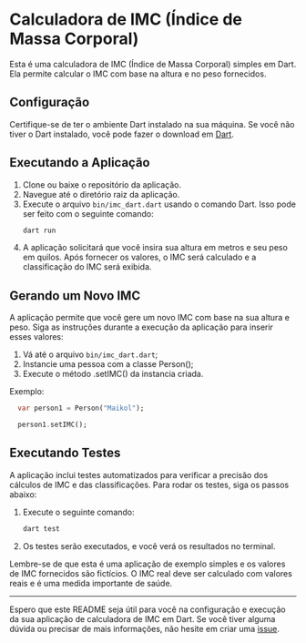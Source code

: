 # Calculadora de IMC (Índice de Massa Corporal)

Esta é uma calculadora de IMC (Índice de Massa Corporal) simples em Dart. Ela permite calcular o IMC com base na altura e no peso fornecidos.

## Configuração

Certifique-se de ter o ambiente Dart instalado na sua máquina. Se você não tiver o Dart instalado, você pode fazer o download em [Dart](https://dart.dev/get-dart).

## Executando a Aplicação

1. Clone ou baixe o repositório da aplicação.
2. Navegue até o diretório raiz da aplicação.
3. Execute o arquivo `bin/imc_dart.dart` usando o comando Dart. Isso pode ser feito com o seguinte comando:
    ```dart
    dart run
    ```
4. A aplicação solicitará que você insira sua altura em metros e seu peso em quilos. Após fornecer os valores, o IMC será calculado e a classificação do IMC será exibida.

## Gerando um Novo IMC

A aplicação permite que você gere um novo IMC com base na sua altura e peso. Siga as instruções durante a execução da aplicação para inserir esses valores:

1. Vá até o arquivo `bin/imc_dart.dart`;
2. Instancie uma pessoa com a classe Person();
3. Execute o método .setIMC() da instancia criada.

Exemplo: 

```dart
  var person1 = Person("Maikol");

  person1.setIMC();
```

## Executando Testes

A aplicação inclui testes automatizados para verificar a precisão dos cálculos de IMC e das classificações. Para rodar os testes, siga os passos abaixo:

1. Execute o seguinte comando:
    ```dart
    dart test
    ```
2. Os testes serão executados, e você verá os resultados no terminal.

Lembre-se de que esta é uma aplicação de exemplo simples e os valores de IMC fornecidos são fictícios. O IMC real deve ser calculado com valores reais e é uma medida importante de saúde.

---

Espero que este README seja útil para você na configuração e execução da sua aplicação de calculadora de IMC em Dart. Se você tiver alguma dúvida ou precisar de mais informações, não hesite em criar uma [issue](https://github.com/MaikolSantos/imc-dart/issues).